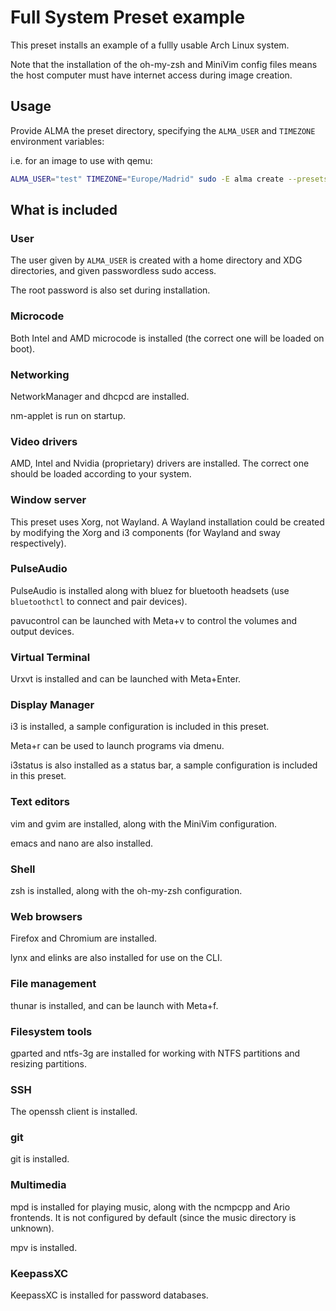 # Full System Preset example

This preset installs an example of a fullly usable Arch Linux system.

Note that the installation of the oh-my-zsh and MiniVim config files means the host computer must have internet access during image creation.

## Usage

Provide ALMA the preset directory, specifying the `ALMA_USER` and `TIMEZONE` environment variables:

i.e. for an image to use with qemu:

```bash
ALMA_USER="test" TIMEZONE="Europe/Madrid" sudo -E alma create --presets ../../presets/system_example --image 5GiB image_name.img
```

## What is included
### User
The user given by `ALMA_USER` is created with a home directory and XDG directories, and given passwordless sudo access.

The root password is also set during installation.

### Microcode

Both Intel and AMD microcode is installed (the correct one will be loaded on boot).

### Networking

NetworkManager and dhcpcd are installed.

nm-applet is run on startup.

### Video drivers

AMD, Intel and Nvidia (proprietary) drivers are installed. The correct one should be loaded according to your system.

### Window server

This preset uses Xorg, not Wayland. A Wayland installation could be created by modifying the Xorg and i3 components (for Wayland and sway respectively).

### PulseAudio

PulseAudio is installed along with bluez for bluetooth headsets (use `bluetoothctl` to connect and pair devices).

pavucontrol can be launched with Meta+v to control the volumes and output devices.

### Virtual Terminal

Urxvt is installed and can be launched with Meta+Enter.

### Display Manager

i3 is installed, a sample configuration is included in this preset.

Meta+r can be used to launch programs via dmenu.

i3status is also installed as a status bar, a sample configuration is included in this preset.

### Text editors

vim and gvim are installed, along with the MiniVim configuration.

emacs and nano are also installed.

### Shell

zsh is installed, along with the oh-my-zsh configuration.

### Web browsers

Firefox and Chromium are installed.

lynx and elinks are also installed for use on the CLI.

### File management

thunar is installed, and can be launch with Meta+f.

### Filesystem tools

gparted and ntfs-3g are installed for working with NTFS partitions and resizing partitions.

### SSH

The openssh client is installed.

### git

git is installed.

### Multimedia

mpd is installed for playing music, along with the ncmpcpp and Ario frontends. It is not configured by default (since the music directory is unknown).

mpv is installed.

### KeepassXC

KeepassXC is installed for password databases.

